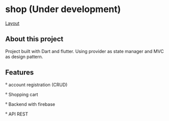 # shop (Under development)

[Layout](https://github.com/NoctuRaven/Shop/blob/main/assets/fonts/images/loja.png)

## About this project 

Project built with Dart and flutter. Using provider as state manager and MVC as design pattern.

## Features

° account registration (CRUD)

° Shopping cart

° Backend with firebase

° API REST


